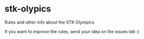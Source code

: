 # stk-olypics
Rules and other info about the STK Olympics

If you want to improve the rules, send your idea on the issues tab :)
